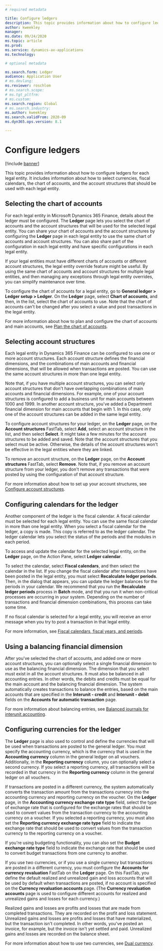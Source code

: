 ```yaml
---
# required metadata

title: Configure ledgers
description: This topic provides information about how to configure ledgers for each legal entity. It includes information about how to select currencies, fiscal calendars, the chart of accounts, and the account structures that should be used with each legal entity.
author: kweekley
manager: 
ms.date: 09/24/2020
ms.topic: article
ms.prod: 
ms.service: dynamics-ax-applications
ms.technology: 

# optional metadata

ms.search.form: Ledger
audience: Application User
# ms.devlang: 
ms.reviewer: roschlom
# ms.search.scope: 
# ms.tgt_pltfrm: 
# ms.custom:
ms.search.region: Global
# ms.search.industry: 
ms.author: kweekley
ms.search.validFrom: 2020-09
ms.dyn365.ops.version: 8.1

---
```


# Configure ledgers

[!include [banner](../includes/banner.md)]

This topic provides information about how to configure ledgers for each legal entity. It includes information about how to select currencies, fiscal calendars, the chart of accounts, and the account structures that should be used with each legal entity.

## Selecting the chart of accounts

For each legal entity in Microsoft Dynamics 365 Finance, details about the ledger must be configured. The **Ledger** page lets you select the chart of accounts and the account structures that will be used for the selected legal entity. You can share your chart of accounts and the account structures by configuring the **Ledger** page in each legal entity to use the same chart of accounts and account structures. You can also share part of the configuration in each legal entity and have specific configurations in each legal entity.

If your legal entities must have different charts of accounts or different account structures, the legal entity override feature might be useful. By using the same chart of accounts and account structures for multiple legal entities, and then managing any exceptions through legal entity overrides, you can simplify maintenance over time.

To configure the chart of accounts for a legal entity, go to **General ledger \> Ledger setup \> Ledger**. On the **Ledger** page, select **Chart of accounts**, and then, in the list, select the chart of accounts to use. Note that the chart of accounts can't be changed after you select a value and post transactions in the legal entity.

For more information about how to plan and configure the chart of accounts and main accounts, see [Plan the chart of accounts](plan-chart-of-accounts.md).

## Selecting account structures

Each legal entity in Dynamics 365 Finance can be configured to use one or more account structures. Each account structure defines the financial dimensions, and the combinations of main accounts and financial dimensions, that will be allowed when transactions are posted. You can use the same account structures in more than one legal entity.

Note that, if you have multiple account structures, you can select only account structures that don't have overlapping combinations of main accounts and financial dimensions. For example, one of your account structures is configured to add a business unit for main accounts between 1000 and 1999. In another account structure, you've added a Department financial dimension for main accounts that begin with 1. In this case, only one of the account structures can be added in the same legal entity.

To configure account structures for your ledger, on the **Ledger** page, on the **Account structures** FastTab, select **Add**, select an account structure in the list, and then select **Select**. It might take a few minutes for the account structures to be added and saved. Note that the account structures that you select must be active. Otherwise, the details of the account structures won't be effective in the legal entities where they are linked.

To remove an account structure, on the **Ledger** page, on the **Account structures** FastTab, select **Remove**. Note that, if you remove an account structure from your ledger, you don't remove any transactions that were posted by using the configuration of that account structure.

For more information about how to set up your account structures, see [Configure account structures](configure-account-structures.md).

## Configuring calendars for the ledger

Another component of the ledger is the fiscal calendar. A fiscal calendar must be selected for each legal entity. You can use the same fiscal calendar in more than one legal entity. When you select a fiscal calendar for the ledger, a copy is made. This copy is referred to as the ledger calendar. The ledger calendar lets you select the status of the periods and the modules in each period.

To access and update the calendar for the selected legal entity, on the **Ledger** page, on the Action Pane, select **Ledger calendar**.

To select the calendar, select **Fiscal calendars**, and then select the calendar in the list. If you change the fiscal calendar after transactions have been posted in the legal entity, you must select **Recalculate ledger periods**. Then, in the dialog that appears, you can update the ledger balances for the periods in your calendar. We recommend that you run the **Recalculate ledger periods** process in **Batch** mode, and that you run it when non-critical processes are occurring in your system. Depending on the number of transactions and financial dimension combinations, this process can take some time.

If no fiscal calendar is selected for a legal entity, you will receive an error message when you try to post a transaction in that legal entity.

For more information, see [Fiscal calendars, fiscal years, and periods](../budgeting/fiscal-calendars-fiscal-years-periods.md).

## Using a balancing financial dimension

After you've selected the chart of accounts, and added one or more account structures, you can optionally select a single financial dimension to use as the balancing financial dimension. The dimension that you select must exist in all the account structures. It must also be balanced in all accounting entries. In other words, the debits and credits must be equal for the main account and the balancing financial dimension. The system automatically creates transactions to balance the entries, based on the main accounts that are specified in the **Interunit - credit** and **Interunit - debit** fields on the **Accounts for automatic transaction** page.

For more information about balancing entries, see [Balanced journals for interunit accounting](example-balanced-journals-interunit-accounting.md).

## Configuring currencies for the ledger

The **Ledger** page is also used to control and define the currencies that will be used when transactions are posted to the general ledger. You must specify the accounting currency, which is the currency that is used in the **Accounting currency** column in the general ledger on all vouchers. Additionally, in the **Reporting currency** column, you can optionally select a second currency. If you select a reporting currency, all transactions will be recorded in that currency in the **Reporting currency** column in the general ledger on all vouchers.

If transactions are posted in a different currency, the system automatically converts the transaction amount from the transactions currency into the accounting currency and reporting currency on the voucher. On the **Ledger** page, in the **Accounting currency exchange rate type** field, select the type of exchange rate that is configured for the exchange rates that should be used to convert values from the transaction currency to the accounting currency on a voucher. If you selected a reporting currency, you must also set the **Reporting currency exchange rate type** field to indicate the exchange rate that should be used to convert values from the transaction currency to the reporting currency on a voucher.

If you're using budgeting functionality, you can also set the **Budget exchange rate type** field to indicate the exchange rate that should be used to convert budget transactions from one currency to another.

If you use two currencies, or if you use a single currency but transactions are posted in a different currency, you must configure the **Accounts for currency revaluation** FastTab on the **Ledger** page. On this FastTab, you define the default realized and unrealized gain and loss accounts that will be used by default when transactions are posted, if no account is specified on the **Currency revaluation accounts** page. (The **Currency revaluation accounts** page is used to configure different accounts for realized and unrealized gains and losses for each currency.)

Realized gains and losses are profits and losses that are made from completed transactions. They are recorded on the profit and loss statement. Unrealized gains and losses are profits and losses that have materialized, but the transaction isn't completed. In other words, you've posted an invoice, for example, but the invoice isn't yet settled and paid. Unrealized gains and losses are recorded on the balance sheet.

For more information about how to use two currencies, see [Dual currency](dual-currency.md).
